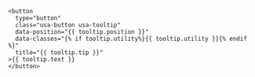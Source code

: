
    <button
      type="button"
      class="usa-button usa-tooltip"
      data-position="{{ tooltip.position }}"
      data-classes="{% if tooltip.utility%}{{ tooltip.utility }}{% endif %}"
      title="{{ tooltip.tip }}"
    >{{ tooltip.text }}
    </button>
